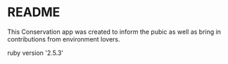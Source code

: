 # README

This Conservation app was created to inform the pubic as well as bring in contributions from environment lovers.

 ruby version '2.5.3'
